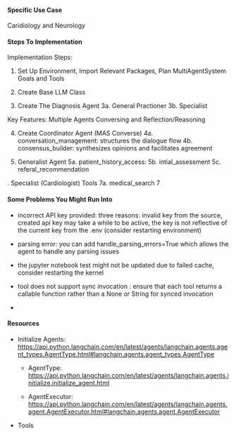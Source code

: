 #### Specific Use Case
Caridiology and Neurology 



#### Steps To Implementation
Implementation Steps:

1. Set Up Environment, Import Relevant Packages, Plan MultiAgentSystem Goals and Tools

2. Create Base LLM Class

3. Create The Diagnosis Agent
3a. General Practioner
3b. Specialist

Key Features: Multiple Agents Conversing and Reflection/Reasoning

4. Create Coordinator Agent (MAS Converse)
4a. conversation_management: structures the dialogue flow
4b. consensus_builder: synthesizes opinions and facilitates agreement

5. Generalist Agent
5a. patient_history_access:
5b. intial_assessment
5c. referal_recommendation

. Specialist (Cardiologist) Tools
7a. medical_search
7



#### Some Problems You Might Run Into
- incorrect API key provided: three reasons: invalid key from the source, created api key may take a while to be active, the key is not reflective of the current key from the .env (consider restarting environment)

- parsing error: you can add handle_parsing_errors=True which allows the agent to handle any parsing issues

-  the jupyter notebook test might not be updated due to failed cache, consider restarting the kernel

- tool does not support sync invocation : ensure that each tool returns a callable function rather than a None or String for synced invocation

- 


#### Resources

- Initialize Agents: https://api.python.langchain.com/en/latest/agents/langchain.agents.agent_types.AgentType.html#langchain.agents.agent_types.AgentType

    - AgentType: https://api.python.langchain.com/en/latest/agents/langchain.agents.initialize.initialize_agent.html

    - AgentExecutor: https://api.python.langchain.com/en/latest/agents/langchain.agents.agent.AgentExecutor.html#langchain.agents.agent.AgentExecutor

- Tools
